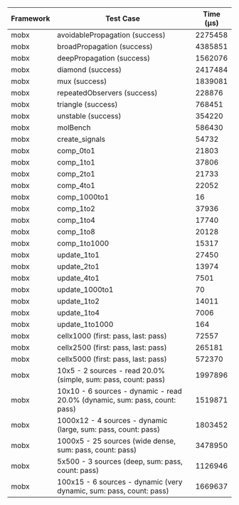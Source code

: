 | Framework | Test Case | Time (μs) |
| --- | --- | --- |
| mobx | avoidablePropagation (success) | 2275458 |
| mobx | broadPropagation (success) | 4385851 |
| mobx | deepPropagation (success) | 1562076 |
| mobx | diamond (success) | 2417484 |
| mobx | mux (success) | 1839081 |
| mobx | repeatedObservers (success) | 228876 |
| mobx | triangle (success) | 768451 |
| mobx | unstable (success) | 354220 |
| mobx | molBench | 586430 |
| mobx | create_signals | 54732 |
| mobx | comp_0to1 | 21803 |
| mobx | comp_1to1 | 37806 |
| mobx | comp_2to1 | 21733 |
| mobx | comp_4to1 | 22052 |
| mobx | comp_1000to1 | 16 |
| mobx | comp_1to2 | 37936 |
| mobx | comp_1to4 | 17740 |
| mobx | comp_1to8 | 20128 |
| mobx | comp_1to1000 | 15317 |
| mobx | update_1to1 | 27450 |
| mobx | update_2to1 | 13974 |
| mobx | update_4to1 | 7501 |
| mobx | update_1000to1 | 70 |
| mobx | update_1to2 | 14011 |
| mobx | update_1to4 | 7006 |
| mobx | update_1to1000 | 164 |
| mobx | cellx1000 (first: pass, last: pass) | 72557 |
| mobx | cellx2500 (first: pass, last: pass) | 265181 |
| mobx | cellx5000 (first: pass, last: pass) | 572370 |
| mobx | 10x5 - 2 sources - read 20.0% (simple, sum: pass, count: pass) | 1997896 |
| mobx | 10x10 - 6 sources - dynamic - read 20.0% (dynamic, sum: pass, count: pass) | 1519871 |
| mobx | 1000x12 - 4 sources - dynamic (large, sum: pass, count: pass) | 1803452 |
| mobx | 1000x5 - 25 sources (wide dense, sum: pass, count: pass) | 3478950 |
| mobx | 5x500 - 3 sources (deep, sum: pass, count: pass) | 1126946 |
| mobx | 100x15 - 6 sources - dynamic (very dynamic, sum: pass, count: pass) | 1669637 |
